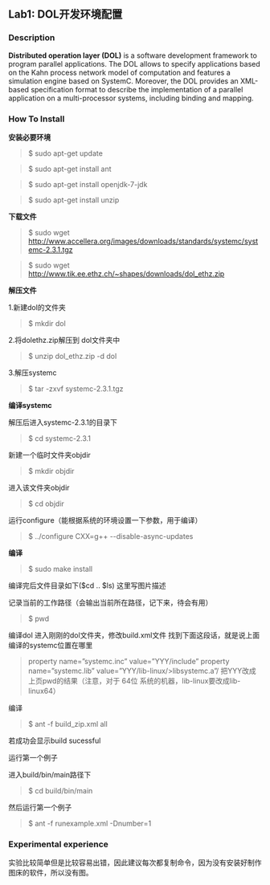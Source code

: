 ## Lab1: DOL开发环境配置 ##


### Description ###

**Distributed operation layer (DOL)** is a software development framework to program parallel applications. The DOL allows to specify applications based on the Kahn process network model of computation and features a simulation engine based on SystemC. Moreover, the DOL provides an XML-based specification format to describe the implementation of a parallel application on a multi-processor systems, including binding and mapping.

### How To Install ###

**安装必要环境**
>$ sudo apt-get update

>$ sudo apt-get install ant

>$ sudo apt-get install openjdk-7-jdk

>$ sudo apt-get install unzip

**下载文件**
>$ sudo wget http://www.accellera.org/images/downloads/standards/systemc/systemc-2.3.1.tgz

>$ sudo wget http://www.tik.ee.ethz.ch/~shapes/downloads/dol_ethz.zip

**解压文件**

1.新建dol的文件夹
>$ mkdir dol

2.将dolethz.zip解压到 dol文件夹中
>$ unzip dol_ethz.zip -d dol

3.解压systemc
>$ tar -zxvf systemc-2.3.1.tgz


**编译systemc**

解压后进入systemc-2.3.1的目录下

>$ cd systemc-2.3.1

新建一个临时文件夹objdir
>$ mkdir objdir

进入该文件夹objdir
>$ cd objdir

运行configure（能根据系统的环境设置一下参数，用于编译）
>$ ../configure CXX=g++ --disable-async-updates



**编译**
>$ sudo make install

编译完后文件目录如下($cd .. $ls) 
 这里写图片描述 


记录当前的工作路径（会输出当前所在路径，记下来，待会有用）
>$ pwd

编译dol
进入刚刚的dol文件夹，修改build.xml文件 
找到下面这段话，就是说上面编译的systemc位置在哪里
>property name=”systemc.inc” value=”YYY/include” 
>property name=”systemc.lib” value=”YYY/lib-linux/>libsystemc.a”/
把YYY改成上页pwd的结果（注意，对于 64位 系统的机器，lib-linux要改成lib-linux64） 


编译
>$ ant -f build_zip.xml all

若成功会显示build sucessful 

运行第一个例子

进入build/bin/main路径下
>$ cd build/bin/main

然后运行第一个例子
>$ ant -f runexample.xml -Dnumber=1

### Experimental experience ###

实验比较简单但是比较容易出错，因此建议每次都复制命令，因为没有安装好制作图床的软件，所以没有图。
